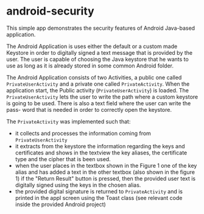 # android-security

This simple app demonstrates the security features of Android Java-based application.

The Android Application is uses either the default or a custom made Keystore in order to digitally signed a text message that is provided by the user. The
user is capable of choosing the Java keystore that he wants to use as long as it is already stored in some common Android folder.

The Android Application consists of two Activities, a public one called `PrivateUserActivity` and a private one called `PrivateActivity`. When the application start, the Public
activity (`PrivateUserActivity`) is loaded. The `PrivateUserActivity` lets the user to write the path where a custom keystore is going to be used. There is also a text field where the user can write the pass-
word that is needed in order to correctly open the keystore.

The `PrivateActivity` was implemented such that:
- it collects and processes the information coming from `PrivateUserActivity`
- it extracts from the keystore the information regarding the keys and certificates and shows in the textview the key aliases, the certificate type and the cipher that is been used.
- when the user places in the textbox shown in the Figure 1 one of the key alias and has added a text in the other textbox (also shown in the figure 1) if the "Return Result" button is pressed, then the provided user text is digitally signed using the keys in the chosen alias.
- the provided digital signature is returned to `PrivateActivity` and is printed in the appl screen using the Toast class (see relevant code inside the provided Android project)
